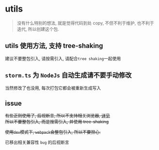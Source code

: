 # utils

> 没有什么特别的想法, 就是觉得代码到处 copy, 不但不利于维护, 也不利于迭代, 所以创建这个包.

## utils 使用方法, 支持 tree-shaking

建议不要整包引入, 请按需引入, 请配合`tree shaking`一起使用

## `storm.ts` 为 `NodeJs` 自动生成请不要手动修改

当然修改了也没用, 每次打包它都会被重新生成写入

## issue

~~有些正则使用了, 后视断言, 所以不支持相关浏览器, [详见](https://caniuse.com/#feat=mdn-javascript_builtins_regexp_lookbehind_assertion)  
所以不要整包引入, 而是按需引入, 并使用 tree-shaking~~

~~使用`dev`模式下, `webpack`会整包引入, 所以不要担心.~~

已移出相关兼容性 `bug` 的后视断言
